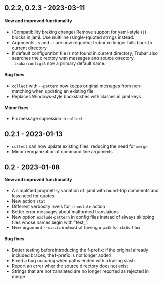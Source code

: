 ## 0.2.2, 0.2.3 - 2023-03-11

#### New and improved functionality

- (Compatibility breking change) Remove support for yaml-style (`|`) blocks in jaml. Use multiline (single-)quoted strings instead.
- Arguments `-s` and `-d` are now required; trubar no longer falls back to current directory
- If default configuration file is not found in current directory, Trubar also searches the directory with messages and source directory. `.trubarconfig` is now a primary default name.

#### Bug fixes

- `collect` with `--pattern` now keeps original messages from non-matching when updating an existing file
- Replaces Windows-style backslashes with slashes in jaml keys

#### Minor fixes

- Fix message supression in `collect`


## 0.2.1 - 2023-01-13

- `collect` can now update existing files, reducing the need for `merge`
- Minor reorganization of command line arguments

## 0.2 - 2023-01-08

#### New and improved functionality

- A simplified proprietary variation of .jaml with round-trip comments and less need for quotes
- New action `stat`
- Different verbosity levels for `translate` action
- Better error messages about malformed translations
- New option `exclude-pattern` in config files instead of always skipping files whose names begin with "test_".
- New argument `--static` instead of having a path for static files

#### Bug fixes

- Better testing before introducing the f-prefix: if the original already included braces, the f-prefix is not longer added
- Fixed a bug occuring when paths ended with a trailing slash
- Report an error when the source directory does not exist
- Strings that are not translated are no longer reported as rejected in merge